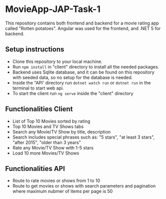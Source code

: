 # MovieApp-JAP-Task-1

This repository contains both frontend and backend for a movie rating app called "Rotten potatoes". Angular was used for the frontend, and .NET 5 for backend.

## Setup instructions
* Clone this repository to your local machine.
* Run ```npm install``` in "client" directory to install all the needed packages.
* Backend uses Sqlite database, and it can be found on this repository with seeded data, so no setup for the database is needed.
* Inside the "API' directory run ```dotnet watch run``` or ```dotnet run``` in the terminal to start web api.
* To start the client run ```ng serve``` inside the "client" directory


## Functionalities Client
* List of Top 10 Movies sorted by rating
* Top 10 Movies and TV Shows tabs
* Search any Movie/TV Show by title, description
* Search includes special phrases such as: "5 stars", "at least 3 stars", "after 2015", "older than 3 years"
* Rate any Movie/TV Show with 1-5 stars
* Load 10 more Movies/TV Shows

## Functionalities API
* Route to rate movies or shows from 1 to 10
* Route to get movies or shows with search parameters and pagination where maximum nubmer of items per page is 50
